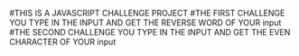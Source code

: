#THIS IS A JAVASCRIPT CHALLENGE PROJECT
#THE FIRST CHALLENGE YOU TYPE IN THE INPUT AND GET THE REVERSE WORD OF YOUR input
#THE SECOND CHALLENGE YOU TYPE IN THE INPUT AND GET THE EVEN CHARACTER OF YOUR input
 
